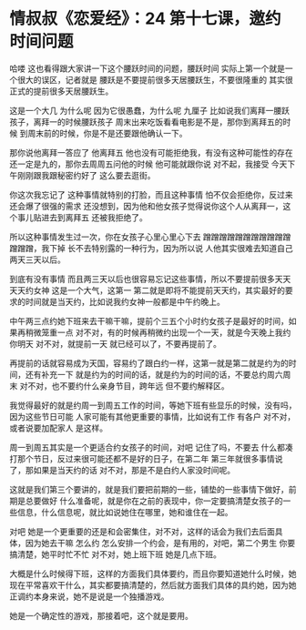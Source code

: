 # 情叔叔《恋爱经》：24 第十七课，邀约时间问题

哈喽 这也看得跟大家讲一下这个腰跃时间的问题，腰跃时间 实际上第一个就是一个很大的误区，记者就是 腰跃是不要提前很多天居腰跃生，不要很隆重的 其实很正式的提前很多天居腰跃生。

这是一个大几 为什么呢 因为它很愚蠢，为什么呢 九厘子 比如说我们离拜一腰跃孩子，离拜一的时候腰跃孩子 周末出来吃饭看看电影是不是，那你到离拜五的时候 到周末前的时候，你是不是还要跟他确认一下。

那你说他离拜一答应了 他离拜五 他也没有可能拒绝我，有没有这种可能性的存在 还一定是九的，那你去周周五问他的时候 他可能就跟你说 对不起，我接受 今天下午刚刚跟我跟秘密约好了 这么要去逛街。

你这次我忘记了 这种事情就特别的打脸，而且这种事情 怕不仅会拒绝你，反过来还会爆了很强的需求 还没想到，因为他和他女孩子觉得说你这个人从离拜一，这个事儿贴进去到离拜五 还被我拒绝了。

所以这种事情发生过一次，你在女孩子心里心里心下去 蹭蹭蹭蹭蹭蹭蹭蹭蹭蹭蹭蹭蹭蹭，我下掉 长不去特别露的一种行为，因为所以说 人他其实很难去知道自己两天三天以后。

到底有没有事情 而且两三天以后也很容易忘记这些事情，所以不要提前很多天天天天约女神 这是一个大气，这第一 第二就是即将不能提前天天约，其实最好的要求的时间就是当天约，比如说我约女神一般都是中午约晚上。

中午两三点约她下班来去干嘛干嘛，提前个三五个小时约女孩子是最好的时间，如果再稍微笼重一点 对不对，有的时候再稍微约出现一个一天，就是今天晚上我约你明天 对不对，就提前一天 就已经可以了，不要再提前了。

再提前的话就容易成为天国，容易约了跟白约一样，这第一就是第二就是约为的时间，还有补充一下 就是约为的时间的话，就是约为的时间的话，不要总约周六周末 对不对，也不要约什么亲身节目，跨年远 但不要约解释区。

我觉得最好的就是约周一到周五工作的时间，等她下班有些显乐的时候，没有吗，因为这些节日可能 人家可能有其他更重要的事情，比如说有工作 有各户 对不对，或者说要加配家人 是这样。

周一到周五其实是一个更适合约女孩子的时间，对吧 记住了吗，不要去 什么都凑打那个节日，反过来很可能还都不是好的日子，在第二年 第三年就很多事情说了，那如果是当天约的话 对不对，那是不是白约人家没时间呢。

这就是我们第三个要讲的，就是我们要把前期的一些，铺垫的一些事情下做好，前期是总要做好 什么准备呢，就是你在之前的表现中，你一定要搞清楚女孩子的一些信息，什么信息呢，就比如说她住在哪里，她和谁住在一起。

对吧 她是一个更重要的还是和会密集住，对不对，这样的话会为我们去后面具体，因为她去干嘛 怎么约 怎么安排一个约会，是有用的，对吧，第二个男生 你要搞清楚，她平时忙不忙 对不对，她上班下班 她是几点下班。

大概是什么时候得下班，这样的方面我们具体要约，而且你要知道她什么时候，她现在平常喜欢干什么，其实都要搞清楚的，然后就方面我们具体的具约她，因为她正调约本身来说，她不是说是一个独播游戏。

她是一个确定性的游戏，那接着吧，这个就是要用。